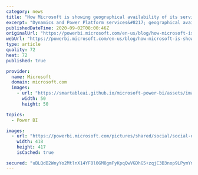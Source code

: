 ```yaml
---
category: news
title: "How Microsoft is showing geographical availability of its services"
excerpt: "Dynamics and Power Platform services&#8217; geographical availability."
publishedDateTime: 2020-09-02T08:00:46Z
originalUrl: "https://powerbi.microsoft.com/en-us/blog/how-microsoft-is-showing-geographical-availability-of-its-services/"
webUrl: "https://powerbi.microsoft.com/en-us/blog/how-microsoft-is-showing-geographical-availability-of-its-services/"
type: article
quality: 72
heat: 72
published: true

provider:
  name: Microsoft
  domain: microsoft.com
  images:
    - url: "https://smartableai.github.io/microsoft-power-bi/assets/images/organizations/microsoft.com-50x50.jpg"
      width: 50
      height: 50

topics:
  - Power BI

images:
  - url: "https://powerbi.microsoft.com/pictures/shared/social/social-default-image.png"
    width: 418
    height: 417
    isCached: true

secured: "uBLQdB2WnyYo2MtlnX14YF8l0GM8gmFyKpqQwVGDhG5+zqjC3B3nop9LPymYmVNjEn78LDVqkKT9TdYOrx7j76osIwkEXpKBDQ3x50qfUnFaBpyrJK7eWPqnpJFuYzMl6mti91Bi+8uLC+89E8X44hyxXNkSQCLu5OVq1ECs6StGNuAoH4LKPZJpz11f8B+hIqYAjyVlCp9BzYC0doFmBxFsP29ICJU679y83PRT1yIbIFQ7e5XZcAsgixBXZlEsvwJJ3r2zKhFUj2byOAe5MCAiGDjGWbTENUjI4g18UCjrQI3aimdytstuIqGAnedEvvf+Ti+0vYtPg2wviKZB2rx0E7L6Q+xeseCTBRiIRmk=;Kc4vT3WGZE+fHDbvgTYbTg=="
---
```


